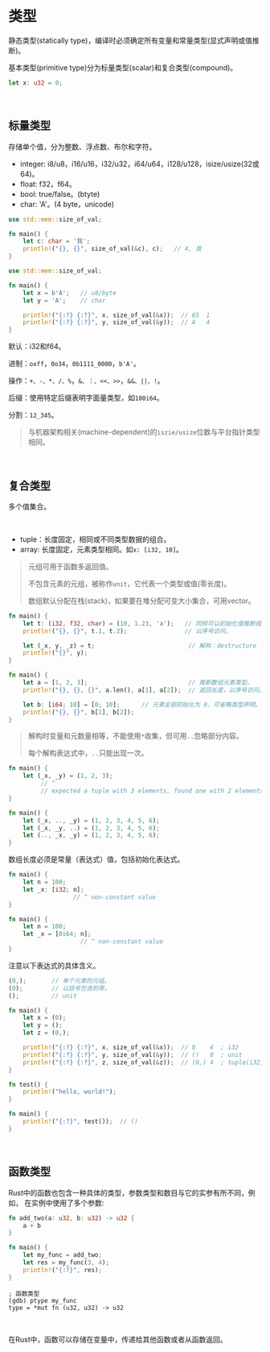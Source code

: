 # 类型

静态类型(statically type)，编译时必须确定所有变量和常量类型(显式声明或值推断)。

基本类型(primitive type)分为标量类型(scalar)和复合类型(compound)。

```rust
let x: u32 = 0;
```

&nbsp;

## 标量类型

存储单个值，分为整数、浮点数、布尔和字符。

* integer: i8/u8，i16/u16，i32/u32，i64/u64，i128/u128，isize/usize(32或64)。
* float: f32，f64。
* bool: true/false。(btyte)
* char: 'A'。(4 byte，unicode)

```rust
use std::mem::size_of_val;

fn main() {
    let c: char = '我';
    println!("{}, {}", size_of_val(&c), c);   // 4, 我
}
```

```rust
use std::mem::size_of_val;

fn main() {
    let x = b'A';   // u8/byte
    let y = 'A';    // char

    println!("{:?} {:?}", x, size_of_val(&x));  // 65  1
    println!("{:?} {:?}", y, size_of_val(&y));  // A   4
}
```

默认：i32和f64。

进制：`oxff`，`0o34`，`0b1111_0000`，`b'A'`。

操作：`+、-、*、/、%`，`&、｜、<<、>>`，`&&、||、!`。

后缀：使用特定后缀表明字面量类型，如`100i64`。

分割：`12_345`。

> 与机器架构相关(machine-dependent)的`iszie/usize`位数与平台指针类型相同。

&nbsp;

## 复合类型

多个值集合。

&nbsp;

* tuple：长度固定，相同或不同类型数据的组合。
* array: 长度固定，元素类型相同。如`x: [i32, 10]`。

> 元组可用于函数多返回值。
> 
> 不包含元素的元组，被称作`unit`，它代表一个类型或值(零长度)。
>
> 数组默认分配在栈(stack)，如果要在堆分配可变大小集合，可用vector。

```rust
fn main() {
    let t: (i32, f32, char) = (10, 1.23, 'a');   // 同样可以初始化值推断成员类型。
    println!("{}, {}", t.1, t.2);                // 以序号访问。

    let (_x, y, _z) = t;                          // 解构：destructure
    println!("{}", y);
}
```

```rust
fn main() {
    let a = [1, 2, 3];                            // 推断数组元素类型。
    println!("{}, {}, {}", a.len(), a[1], a[2]);  // 返回长度，以序号访问。

    let b: [i64; 10] = [0; 10];      // 元素全部初始化为 0，可省略类型声明。[T; size]
    println!("{}, {}", b[1], b[2]);
}
```

> 解构时变量和元数量相等，不能使用`*`收集，但可用`..`忽略部分内容。
>
> 每个解构表达式中，`..`只能出现一次。
>

```rust
fn main() {
    let (_x, _y) = (1, 2, 3);
         // ^
         // expected a tuple with 3 elements, found one with 2 elements
}
```

```rust
fn main() {
    let (_x, .., _y) = (1, 2, 3, 4, 5, 6);
    let (_x, _y, ..) = (1, 2, 3, 4, 5, 6);
    let (.., _x, _y) = (1, 2, 3, 4, 5, 6);
}
```

数组长度必须是常量（表达式）值，包括初始化表达式。

```rust
fn main() {
    let n = 100;
    let _x: [i32; n];
                  // ^ non-constant value
}
```

```rust
fn main() {
    let n = 100;
    let _x = [0i64; n];
                    // ^ non-constant value
}
```

注意以下表达式的具体含义。

```rust
(0,);       // 单个元素的元组。
(0);        // 以括号包含的零。
();         // unit
```

```rust
fn main() {
    let x = (0);
    let y = ();
    let z = (0,);

    println!("{:?} {:?}", x, size_of_val(&x));  // 0    4  ; i32
    println!("{:?} {:?}", y, size_of_val(&y));  // ()   0  ; unit
    println!("{:?} {:?}", z, size_of_val(&z));  // (0,) 4  ; tuple(i32,)
}
```

```rust
fn test() {
    println!("hello, world!");
}

fn main() {
    println!("{:?}", test());  // ()
}
```

&nbsp;

## 函数类型

Rust中的函数也包含一种具体的类型，参数类型和数目与它的实参有所不同，例如， 在实例中使用了多个参数:

```rust
fn add_two(a: u32, b: u32) -> u32 {
    a + b
}

fn main() {
    let my_func = add_two;
    let res = my_func(3, 4);
    println!("{:?}", res);
}
```

```x86asm
; 函数类型
(gdb) ptype my_func
type = *mut fn (u32, u32) -> u32
```

&nbsp;

在Rust中，函数可以存储在变量中，传递给其他函数或者从函数返回。
